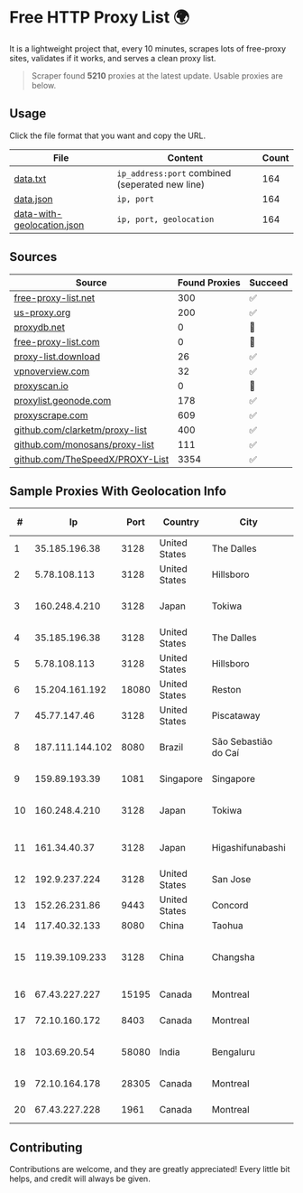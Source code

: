 
# Free HTTP Proxy List 🌍

It is a lightweight project that, every 10 minutes, scrapes lots of free-proxy sites, validates if it works, and serves a clean proxy list.


> Scraper found **5210** proxies at the latest update. Usable proxies are below.

## Usage

Click the file format that you want and copy the URL.


|File|Content|Count|
|----|-------|-----|
|[data.txt](https://raw.githubusercontent.com/themiralay/Proxy-List-World/master/data.txt)|`ip_address:port` combined (seperated new line)|164|
|[data.json](https://raw.githubusercontent.com/themiralay/Proxy-List-World/master/data.json)|`ip, port`|164|
|[data-with-geolocation.json](https://raw.githubusercontent.com/themiralay/Proxy-List-World/master/data-with-geolocation.json)|`ip, port, geolocation`|164|

## Sources

|Source|Found Proxies|Succeed|
|------|-------------|-------|
|[free-proxy-list.net](https://free-proxy-list.net)|300|✅|
|[us-proxy.org](https://www.us-proxy.org)|200|✅|
|[proxydb.net](http://proxydb.net)|0|🚫|
|[free-proxy-list.com](https://free-proxy-list.com/?page=&port=&type%5B%5D=http&type%5B%5D=https&up_time=0&search=Search)|0|🚫|
|[proxy-list.download](https://www.proxy-list.download/HTTP)|26|✅|
|[vpnoverview.com](https://vpnoverview.com/privacy/anonymous-browsing/free-proxy-servers)|32|✅|
|[proxyscan.io](https://www.proxyscan.io)|0|🚫|
|[proxylist.geonode.com](https://proxylist.geonode.com/api/proxy-list?limit=300&page=1&sort_by=lastChecked&sort_type=desc&protocols=http,https)|178|✅|
|[proxyscrape.com](https://api.proxyscrape.com/v2/?request=displayproxies&protocol=http&timeout=10000&country=all&ssl=all&anonymity=all)|609|✅|
|[github.com/clarketm/proxy-list](https://raw.githubusercontent.com/clarketm/proxy-list/master/proxy-list-raw.txt)|400|✅|
|[github.com/monosans/proxy-list](https://raw.githubusercontent.com/monosans/proxy-list/main/proxies/http.txt)|111|✅|
|[github.com/TheSpeedX/PROXY-List](https://raw.githubusercontent.com/TheSpeedX/PROXY-List/master/http.txt)|3354|✅|


## Sample Proxies With Geolocation Info

|#|Ip|Port|Country|City|Internet Service Provider|
|-|--|----|-------|----|-------------------------|
|1|35.185.196.38|3128|United States|The Dalles|Google LLC|
|2|5.78.108.113|3128|United States|Hillsboro|Hetzner Online GmbH|
|3|160.248.4.210|3128|Japan|Tokiwa|NTT PC Communications, Inc.|
|4|35.185.196.38|3128|United States|The Dalles|Google LLC|
|5|5.78.108.113|3128|United States|Hillsboro|Hetzner Online GmbH|
|6|15.204.161.192|18080|United States|Reston|OVH SAS|
|7|45.77.147.46|3128|United States|Piscataway|The Constant Company|
|8|187.111.144.102|8080|Brazil|São Sebastião do Caí|Caezar Provedor de Internet EIRELI|
|9|159.89.193.39|1081|Singapore|Singapore|DigitalOcean, LLC|
|10|160.248.4.210|3128|Japan|Tokiwa|NTT PC Communications, Inc.|
|11|161.34.40.37|3128|Japan|Higashifunabashi|NTT PC Communications, Inc.|
|12|192.9.237.224|3128|United States|San Jose|Oracle Corporation|
|13|152.26.231.86|9443|United States|Concord|MCNC|
|14|117.40.32.133|8080|China|Taohua|Chinanet|
|15|119.39.109.233|3128|China|Changsha|CNC Group CHINA169 Hunan Province Network|
|16|67.43.227.227|15195|Canada|Montreal|GloboTech Communications|
|17|72.10.160.172|8403|Canada|Montreal|GloboTech Communications|
|18|103.69.20.54|58080|India|Bengaluru|Allnet Broadband Network PVT LTD|
|19|72.10.164.178|28305|Canada|Montreal|GloboTech Communications|
|20|67.43.227.228|1961|Canada|Montreal|GloboTech Communications|



## Contributing

Contributions are welcome, and they are greatly appreciated! Every
little bit helps, and credit will always be given.

